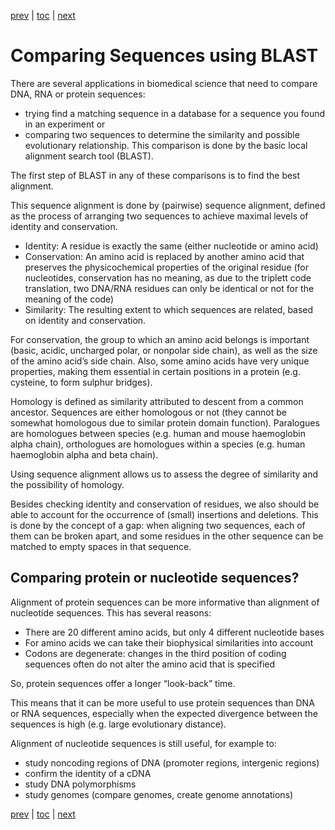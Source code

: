 [prev](intro.md) | [toc](./README.md) | [next](example.md)

# Comparing Sequences using BLAST

There are several applications in biomedical science that need to compare DNA, RNA or protein sequences:
* trying find a matching sequence in a database for a sequence you found in an experiment or
* comparing two sequences to determine the similarity and possible evolutionary relationship.
This comparison is done by the basic local alignment search tool (BLAST). 

The first step of BLAST in any of these comparisons is to find the best alignment.

This sequence alignment is done by (pairwise) sequence alignment, defined as the process of
arranging two sequences to achieve maximal levels of identity and conservation.

* Identity: A residue is exactly the same (either nucleotide or amino acid)
* Conservation: An amino acid is replaced by another amino acid that preserves the
  physicochemical properties of the original residue (for nucleotides, conservation
  has no meaning, as due to the triplett code translation, two DNA/RNA residues can only be identical or not for the meaning of the code)
* Similarity: The resulting extent to which sequences are related, based on identity and conservation.

For conservation, the group to which an amino acid belongs is important (basic, acidic,
uncharged polar, or nonpolar side chain), as well as the size of the amino acid’s side chain.
Also, some amino acids have very unique properties, making them essential in certain positions
in a protein (e.g. cysteine, to form sulphur bridges).

Homology is defined as similarity attributed to descent from a common ancestor. Sequences
are either homologous or not (they cannot be somewhat homologous due to similar protein domain function). Paralogues are homologues
between species (e.g. human and mouse haemoglobin alpha chain), orthologues are homologues
within a species (e.g. human haemoglobin alpha and beta chain).

Using sequence alignment allows us to assess the degree of similarity and the possibility of homology.

Besides checking identity and conservation of residues, we also should be able to account for
the occurrence of (small) insertions and deletions. This is done by the concept of a gap:
when aligning two sequences, each of them can be broken apart, and some residues in the other
sequence can be matched to empty spaces in that sequence.

## Comparing protein or nucleotide sequences?

Alignment of protein sequences can be more informative than alignment of nucleotide
sequences. This has several reasons:

* There are 20 different amino acids, but only 4 different nucleotide bases
* For amino acids we can take their biophysical similarities into account
* Codons are degenerate: changes in the third position of coding sequences often do not alter
  the amino acid that is specified

So, protein sequences offer a longer “look-back” time.

This means that it can be more useful to use protein sequences than DNA or RNA sequences,
especially when the expected divergence between the sequences is high (e.g. large evolutionary
distance).

Alignment of nucleotide sequences is still useful, for example to:

* study noncoding regions of DNA (promoter regions, intergenic regions)
* confirm the identity of a cDNA
* study DNA polymorphisms
* study genomes (compare genomes, create genome annotations)

[prev](intro.md) | [toc](./README.md) | [next](example.md)

